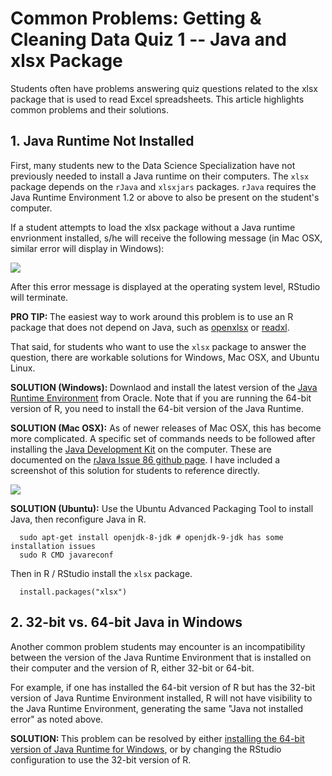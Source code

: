 # Common Problems: Getting & Cleaning Data Quiz 1 -- Java and xlsx Package

Students often have problems answering quiz questions related to the xlsx package that is used to read Excel spreadsheets. This article highlights common problems and their solutions.

## 1. Java Runtime Not Installed

First, many students new to the Data Science Specialization have not previously needed to install a Java runtime on their computers. The `xlsx` package depends on the `rJava` and `xlsxjars` packages.  `rJava` requires the Java Runtime Environment 1.2 or above to also be present on the student's computer.

If a student attempts to load the xlsx package without a Java runtime envrionment installed, s/he will receive the following message \(in Mac OSX, similar error will display in Windows\):

<img src="./images/cleaningData-javaError01.png">

After this error message is displayed at the operating system level, RStudio will terminate.

<b>PRO TIP: </b> The easiest way to work around this problem is to use an R package that does not depend on Java, such as [openxlsx](https://cran.r-project.org/web/packages/openxlsx/openxlsx.pdf) or [readxl](https://cran.r-project.org/web/packages/readxl/readxl.pdf). 

That said, for students who want to use the `xlsx` package to answer the question, there are workable solutions for  Windows,  Mac OSX, and Ubuntu Linux.

<b>SOLUTION (Windows): </b> Downlaod and install the latest version of the [Java Runtime Environment](https://java.com/en/download/) from Oracle. Note that if you are running the 64-bit version of R, you need to install the 64-bit version of the Java Runtime. 

<b>SOLUTION (Mac OSX):</b> As of newer releases of Mac OSX, this has become more complicated. A specific set of commands needs to be followed after installing the [Java Development Kit]() on the computer. These are documented on the [rJava Issue 86 github page](https://github.com/s-u/rJava/issues/86). I have included a screenshot of this solution for students to reference directly.

<img src="https://github.com/lgreski/datasciencectacontent/blob/master/markdown/images/cleaningData-javaError02.png">


<b>SOLUTION (Ubuntu):</b> Use the Ubuntu Advanced Packaging Tool to install Java, then reconfigure Java in R. 

      sudo apt-get install openjdk-8-jdk # openjdk-9-jdk has some installation issues
      sudo R CMD javareconf

Then in R / RStudio install the `xlsx` package. 

      install.packages("xlsx")

## 2. 32-bit vs. 64-bit Java in Windows

Another common problem students may encounter is an incompatibility between the version of the Java Runtime Environment that is installed on their computer and the version of R, either 32-bit or 64-bit.

For example, if one has installed the 64-bit version of R but has the 32-bit version of Java Runtime Environment installed, R will not have visibility to the Java Runtime Environment, generating the same "Java not installed error" as noted above.

<b>SOLUTION: </b> This problem can be resolved by either [installing the 64-bit version of Java Runtime for Windows](https://java.com/en/download/), or by changing the RStudio configuration to use the 32-bit version of R.

